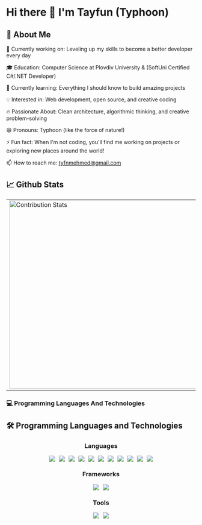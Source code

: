 # Hi there 👋  I'm Tayfun (Typhoon)


## 🚀 About Me

🔭 Currently working on: Leveling up my skills to become a better developer every day

🎓 Education: Computer Science at Plovdiv University & (SoftUni Certified C#/.NET Developer)

🌱 Currently learning: Everything I should know to build amazing projects

💡 Interested in: Web development, open source, and creative coding

🔥 Passionate About: Clean architecture, algorithmic thinking, and creative problem-solving

😄 Pronouns: Typhoon (like the force of nature!)

⚡ Fun fact: When I'm not coding, you'll find me working on projects or exploring new places around the world!

📫 How to reach me: tyfnmehmed@gmail.com


## 📈 Github Stats


<div align="center">
  <table>
    <tr>
      <td>
        <img width="500" src="https://github-readme-stats.vercel.app/api?username=TmcSharp&show_icons=true&theme=radical&hide_border=true&include_all_commits=true" alt="Contribution Stats" />
      </td>
      <td>
        <img width="500" src="https://github-readme-stats.vercel.app/api/top-langs/?username=TmcSharp&layout=compact&theme=radical&hide_border=true&langs_count=6" alt="Language Stats" />
      </td>
    </tr>
  </table>
</div>

### 💻 Programming Languages And Technologies




## 🛠 Programming Languages and Technologies

<div align="center">

### Languages
<div style="display: flex; flex-wrap: wrap; justify-content: center; gap: 10px;">
  
  <img src="https://img.shields.io/badge/C%23-239120?style=flat&logo=c-sharp&logoColor=white" />
  <img src="https://img.shields.io/badge/-C-1572B6?style=flat&logo=C&logoColor=white" />
  <img src="https://img.shields.io/badge/-D-1572B6?style=flat&logo=D&logoColor=white" />
  <img src="https://img.shields.io/badge/-E-1572B6?style=flat&logo=E&logoColor=white" />
  <img src="https://img.shields.io/badge/-F-1572B6?style=flat&logo=F&logoColor=white" />
  <img src="https://img.shields.io/badge/-G-1572B6?style=flat&logo=G&logoColor=white" />
  <img src="https://img.shields.io/badge/-H-1572B6?style=flat&logo=H&logoColor=white" />
  <img src="https://img.shields.io/badge/-I-1572B6?style=flat&logo=I&logoColor=white" />
  <img src="https://img.shields.io/badge/-J-1572B6?style=flat&logo=J&logoColor=white" />
  <img src="https://img.shields.io/badge/-K-1572B6?style=flat&logo=K&logoColor=white" />
  <img src="https://img.shields.io/badge/-M-1572B6?style=flat&logo=M&logoColor=white" />
</div>

### Frameworks
<div style="display: flex; flex-wrap: wrap; justify-content: center; gap: 10px; margin-top: 15px;">
  <img src="https://img.shields.io/badge/.NET-512BD4?style=flat&logo=.net&logoColor=white" />
  <img src="https://img.shields.io/badge/ASP.NET%20Core-512BD4?style=flat&logo=.net&logoColor=white" />
</div>

### Tools
<div style="display: flex; flex-wrap: wrap; justify-content: center; gap: 10px; margin-top: 15px;">
  <img src="https://img.shields.io/badge/Visual_Studio-5C2D91?style=flat&logo=visual-studio&logoColor=white" />
  <img src="https://img.shields.io/badge/Visual_Studio_Code-007ACC?style=flat&logo=visual-studio-code&logoColor=white" />
</div>

</div>
